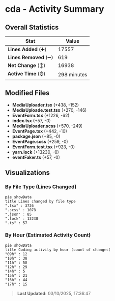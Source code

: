 # cda - Activity Summary 

## Overall Statistics

| Stat                   | Value                                                             |
| ---------------------- | ----------------------------------------------------------------- |
| **Lines Added** (➕)   | 17557                                          |
| **Lines Removed** (➖) | 619                                        |
| **Net Change** (↕)    | 16938                |
| **Active Time** (⌚)   | 298 minutes |


## Modified Files
- **MediaUploader.tsx** (+438, -152)
- **MediaUploade.test.tsx** (+270, -146)
- **EventForm.tsx** (+1226, -62)
- **index.tsx** (+57, -0)
- **MediaUploader.scss** (+570, -249)
- **EventPage.tsx** (+442, -10)
- **package.json** (+85, -0)
- **EventPage.scss** (+259, -0)
- **EventForm.test.tsx** (+923, -0)
- **yarn.lock** (+13230, -0)
- **eventFaker.ts** (+57, -0)

## Visualizations

### By File Type (Lines Changed)

```mermaid
pie showData
title Lines changed by file type
".tsx" : 3726
".scss" : 1078
".json" : 85
".lock" : 13230
".ts" : 57
```

### By Hour (Estimated Activity Count)

```mermaid
pie showData
title Coding activity by hour (count of changes)
"09h" : 12
"10h" : 38
"11h" : 58
"12h" : 29
"14h" : 5
"15h" : 21
"16h" : 44
"17h" : 15
```


> **Last Updated:** 03/10/2025, 17:36:47